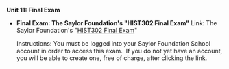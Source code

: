 **Unit 11: Final Exam** <span id="11"></span> 
-   **Final Exam: The Saylor Foundation's "HIST302 Final Exam"**
    Link: The Saylor Foundation's "[HIST302 Final
    Exam](http://school.saylor.org/mod/quiz/view.php?id=117)"  
      
     Instructions: You must be logged into your Saylor Foundation School
    account in order to access this <span class="il">exam</span>.  If
    you do not yet have an account, you will be able to create one, free
    of charge, after clicking the link.


